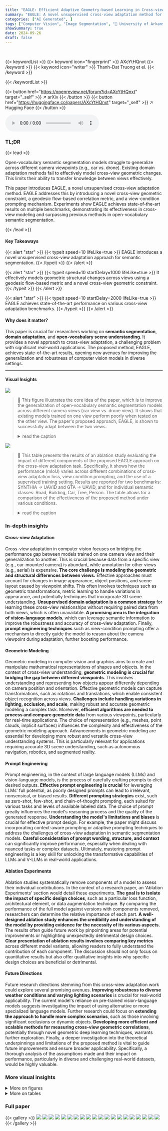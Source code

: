 ```yaml
---
title: "EAGLE: Efficient Adaptive Geometry-based Learning in Cross-view Understanding"
summary: "EAGLE: A novel unsupervised cross-view adaptation method for semantic segmentation achieves state-of-the-art performance by efficiently modeling geometric structural changes across different camera vi..."
categories: ["AI Generated", ]
tags: ["Computer Vision", "Image Segmentation", "🏢 University of Arkansas",]
showSummary: true
date: 2024-09-26
draft: false
---
```


<br>

{{< keywordList >}}
{{< keyword icon="fingerprint" >}} AXcYtHQnxt {{< /keyword >}}
{{< keyword icon="writer" >}} Thanh-Dat Truong et el. {{< /keyword >}}
 
{{< /keywordList >}}

{{< button href="https://openreview.net/forum?id=AXcYtHQnxt" target="_self" >}}
↗ arXiv
{{< /button >}}
{{< button href="https://huggingface.co/papers/AXcYtHQnxt" target="_self" >}}
↗ Hugging Face
{{< /button >}}



<audio controls>
    <source src="https://ai-paper-reviewer.com/AXcYtHQnxt/podcast.wav" type="audio/wav">
    Your browser does not support the audio element.
</audio>


### TL;DR


{{< lead >}}

Open-vocabulary semantic segmentation models struggle to generalize across different camera viewpoints (e.g., car vs. drone). Existing domain adaptation methods fail to effectively model cross-view geometric changes. This limits their ability to transfer knowledge between views effectively.

This paper introduces EAGLE, a novel unsupervised cross-view adaptation method. EAGLE addresses this by introducing a novel cross-view geometric constraint, a geodesic flow-based correlation metric, and a view-condition prompting mechanism. Experiments show EAGLE achieves state-of-the-art results on multiple benchmarks, demonstrating its effectiveness in cross-view modeling and surpassing previous methods in open-vocabulary semantic segmentation.

{{< /lead >}}


#### Key Takeaways

{{< alert "star" >}}
{{< typeit speed=10 lifeLike=true >}} EAGLE introduces a novel unsupervised cross-view adaptation approach for semantic segmentation. {{< /typeit >}}
{{< /alert >}}

{{< alert "star" >}}
{{< typeit speed=10 startDelay=1000 lifeLike=true >}} It effectively models geometric structural changes across views using a geodesic flow-based metric and a novel cross-view geometric constraint. {{< /typeit >}}
{{< /alert >}}

{{< alert "star" >}}
{{< typeit speed=10 startDelay=2000 lifeLike=true >}} EAGLE achieves state-of-the-art performance on various cross-view adaptation benchmarks. {{< /typeit >}}
{{< /alert >}}

#### Why does it matter?
This paper is crucial for researchers working on **semantic segmentation**, **domain adaptation**, and **open-vocabulary scene understanding**.  It provides a novel approach to cross-view adaptation, a challenging problem with significant real-world applications. The proposed method, EAGLE, achieves state-of-the-art results, opening new avenues for improving the generalization and robustness of computer vision models in diverse settings.

------
#### Visual Insights



![](https://ai-paper-reviewer.com/AXcYtHQnxt/figures_0_1.jpg)

> 🔼 This figure illustrates the core idea of the paper, which is to improve the generalization of open-vocabulary semantic segmentation models across different camera views (car view vs. drone view).  It shows that existing models trained on one view perform poorly when tested on the other view. The paper's proposed approach, EAGLE, is shown to successfully adapt between the two views.
> <details>
> <summary>read the caption</summary>
> Figure 1: Our Proposed Cross-view Adaptation Learning Approach. Prior models, e.g., FreeSeg [38], DenseCLIP [40], trained on the car view do not perform well on the drone-view images. Meanwhile, our cross-view adaptation approach is able to generalize well from the car to drone view.
> </details>





![](https://ai-paper-reviewer.com/AXcYtHQnxt/tables_6_1.jpg)

> 🔼 This table presents the results of an ablation study evaluating the impact of different components of the proposed EAGLE approach on the cross-view adaptation task. Specifically, it shows how the performance (mIoU) varies across different combinations of cross-view adaptation loss, view condition prompting, and the use of a supervised training setting.  Results are reported for two benchmarks: SYNTHIA → UAVID and GTA → UAVID, and for individual semantic classes: Road, Building, Car, Tree, Person. The table allows for a comparison of the effectiveness of the proposed method under various conditions.
> <details>
> <summary>read the caption</summary>
> Table 1: Effectiveness of Our Cross-view Adaptation Losses and Prompting Mechanism.
> </details>





### In-depth insights


#### Cross-view Adaptation
Cross-view adaptation in computer vision focuses on bridging the performance gap between models trained on one camera view and their generalization to another.  This is crucial because data from a specific view (e.g., car-mounted camera) is abundant, while annotation for other views (e.g., aerial) is expensive.  **The core challenge is modeling the geometric and structural differences between views.**  Effective approaches must account for changes in image appearance, object positions, and scene layout caused by viewpoint shifts.  This often involves techniques such as geometric transformations, metric learning to handle variations in appearance, and potentially techniques that incorporate 3D scene understanding. **Unsupervised domain adaptation is a common strategy** for learning these cross-view relationships without requiring paired data from both views, which is often unavailable.  **A promising area is the integration of vision-language models**, which can leverage semantic information to improve the robustness and accuracy of cross-view adaptation.  Finally, **prompt engineering techniques** such as view-condition prompting offer a mechanism to directly guide the model to reason about the camera viewpoint during adaptation, further boosting performance.

#### Geometric Modeling
Geometric modeling in computer vision and graphics aims to create and manipulate mathematical representations of shapes and objects.  In the context of cross-view understanding, **geometric modeling is crucial for bridging the gap between different viewpoints**.  This involves understanding and representing how objects appear differently depending on camera position and orientation.  Effective geometric models can capture transformations, such as rotations and translations, which enable consistent object recognition across views. **Challenges include handling variations in lighting, occlusion, and scale**, making robust and accurate geometric modeling a complex task.  Moreover, **efficient algorithms are needed to process and compare geometric data** from various viewpoints, particularly for real-time applications.  The choice of representation (e.g., meshes, point clouds, implicit surfaces) influences the complexity and effectiveness of the geometric modeling approach.  Advancements in geometric modeling are essential for developing more robust and versatile cross-view understanding systems.  This is particularly relevant for applications requiring accurate 3D scene understanding, such as autonomous navigation, robotics, and augmented reality.

#### Prompt Engineering
Prompt engineering, in the context of large language models (LLMs) and vision-language models, is the process of carefully crafting prompts to elicit desired outputs.  **Effective prompt engineering is crucial** for leveraging LLMs' full potential, as poorly designed prompts can lead to irrelevant, nonsensical, or biased results.  **Different prompting strategies** exist, such as zero-shot, few-shot, and chain-of-thought prompting, each suited for various tasks and levels of available labeled data.  The choice of prompt greatly influences the model's reasoning process and the quality of the generated response.  **Understanding the model's limitations and biases** is crucial for effective prompt design. For example, the paper might discuss incorporating context-aware prompting or adaptive prompting techniques to address the challenges of cross-view adaptation in semantic segmentation models.  **Careful consideration of prompt wording, structure, and context** can significantly improve performance, especially when dealing with nuanced tasks or complex datasets.  Ultimately, mastering prompt engineering is a key skill for unlocking the transformative capabilities of LLMs and V-LLMs in real-world applications.

#### Ablation Experiments
Ablation studies systematically remove components of a model to assess their individual contributions.  In the context of a research paper, an 'Ablation Experiments' section would detail these experiments.  **The goal is to isolate the impact of specific design choices**, such as a particular loss function, architectural element, or data augmentation technique. By comparing the performance of the full model against versions with components removed, researchers can determine the relative importance of each part.  **A well-designed ablation study enhances the credibility and understanding of the model by providing evidence for the necessity of its various aspects.**  The results often guide future work by pinpointing areas for potential improvements or highlighting unexpectedly detrimental design choices.  **Clear presentation of ablation results involves comparing key metrics** across different model variants, allowing readers to fully understand the contribution of each component.  The discussion should not only focus on quantitative results but also offer qualitative insights into why specific design choices are beneficial or detrimental.

#### Future Directions
Future research directions stemming from this cross-view adaptation work could explore several promising avenues. **Improving robustness to diverse weather conditions and varying lighting scenarios** is crucial for real-world applicability.  The current model's reliance on pre-trained vision-language models suggests investigating the impact of using alternative or more specialized language models.  Further research could focus on **extending the approach to handle more complex scenarios**, such as those involving significant occlusions or dynamic objects.  **Developing more efficient and scalable methods for measuring cross-view geometric correlations**, potentially through novel geometric deep learning techniques, warrants further exploration.  Finally, a deeper investigation into the theoretical underpinnings and limitations of the proposed method is vital to guide future improvements and ensure broader applicability.  Specifically, a thorough analysis of the assumptions made and their impact on performance, particularly in diverse and challenging real-world datasets, would be highly valuable.


### More visual insights

<details>
<summary>More on figures
</summary>


![](https://ai-paper-reviewer.com/AXcYtHQnxt/figures_1_1.jpg)

> 🔼 This figure shows an example of cross-view adaptation from a car view to a drone view.  The input image from the car view is shown, along with its ground truth segmentation and the model's prediction. Then, an arrow indicates the cross-view adaptation process. After that, the input image from the drone view and the model's prediction on this image are presented. This illustrates the challenge of adapting a model trained on one viewpoint to another, which is addressed by the proposed method in the paper.
> <details>
> <summary>read the caption</summary>
> Figure 2: An Example of Illustration of Cross-View Adaptation From Car View to Drone View.
> </details>



![](https://ai-paper-reviewer.com/AXcYtHQnxt/figures_4_1.jpg)

> 🔼 This figure illustrates the EAGLE approach's framework for cross-view adaptation learning. It shows how the model utilizes pretrained CLIP text encoders to generate textual features from prompts specifying objects to find ('car, person, tree') from both car and drone views. These features, along with image data from both views, are fed into separate encoders and decoders. A key element is the use of geodesic flow to model the geometric structural changes between the two views in both image and segmentation spaces. This allows the model to effectively adapt from the source (car) view to the target (drone) view, addressing the challenge of cross-view adaptation in semantic scene understanding.
> <details>
> <summary>read the caption</summary>
> Figure 3: Our Cross-View Learning Framework.
> </details>



![](https://ai-paper-reviewer.com/AXcYtHQnxt/figures_7_1.jpg)

> 🔼 This figure shows a comparison of qualitative results for cross-view adaptation with and without the proposed method on the UAVID dataset.  The left-hand side shows images from the source domain (car view) and the corresponding segmentation results using four methods: input image, results without cross-view adaptation, results with the proposed cross-view adaptation, results from CROVIA, and results from ProDA. The right-hand side shows the same comparison for images from the target domain (drone view). The results demonstrate the effectiveness of the proposed method in improving the quality of cross-view semantic segmentation.
> <details>
> <summary>read the caption</summary>
> Figure 4: The Qualitative Results of Cross-View Adaptation (Without Prompt).
> </details>



![](https://ai-paper-reviewer.com/AXcYtHQnxt/figures_8_1.jpg)

> 🔼 This figure shows the qualitative results of cross-view adaptation without prompting. It compares the results of applying the proposed cross-view adaptation method to the input images with the results of not using cross-view adaptation.  The results are displayed in pairs: the left image shows the input, the middle shows the segmentation result without cross-view adaptation, and the right shows the results with cross-view adaptation. This visual comparison demonstrates the effectiveness of the proposed method in improving the quality of segmentation results.
> <details>
> <summary>read the caption</summary>
> Figure 4: The Qualitative Results of Cross-View Adaptation (Without Prompt).
> </details>



![](https://ai-paper-reviewer.com/AXcYtHQnxt/figures_9_1.jpg)

> 🔼 This figure shows a comparison of different approaches to cross-view adaptation for semantic segmentation. The top row shows the input images from a car view, the predictions from a model trained only on car view images, and the predictions from the proposed EAGLE model. The bottom row shows the same comparison but for drone view images. The figure highlights that the proposed EAGLE model is able to generalize better to unseen drone view images compared to models trained only on car view images.
> <details>
> <summary>read the caption</summary>
> Figure 1: Our Proposed Cross-view Adaptation Learning Approach. Prior models, e.g., FreeSeg [38], DenseCLIP [40], trained on the car view do not perform well on the drone-view images. Meanwhile, our cross-view adaptation approach is able to generalize well from the car to drone view.
> </details>



![](https://ai-paper-reviewer.com/AXcYtHQnxt/figures_16_1.jpg)

> 🔼 This figure illustrates the core idea of the paper, which is to adapt a semantic segmentation model trained on images from a car's perspective to perform well on images taken from a drone.  It shows that previous methods (FreeSeg and DenseCLIP) failed to generalize across viewpoints, while the proposed EAGLE method successfully transfers knowledge from the car view to the drone view.
> <details>
> <summary>read the caption</summary>
> Figure 1: Our Proposed Cross-view Adaptation Learning Approach. Prior models, e.g., FreeSeg [38], DenseCLIP [40], trained on the car view do not perform well on the drone-view images. Meanwhile, our cross-view adaptation approach is able to generalize well from the car to drone view.
> </details>



![](https://ai-paper-reviewer.com/AXcYtHQnxt/figures_17_1.jpg)

> 🔼 This figure visualizes the feature distributions of different classes in the SYNTHIA to UAVID experiments, comparing the results with and without cross-view adaptation.  It shows the impact of the cross-view adaptation approach on the separation and clustering of features for each class.  The visualization helps to understand how well the model is able to distinguish between different semantic categories, before and after applying the proposed method.
> <details>
> <summary>read the caption</summary>
> Figure 8: The Feature Distribution of Classes in SYNTHIA → UAVID Experiments.
> </details>



</details>




<details>
<summary>More on tables
</summary>


![](https://ai-paper-reviewer.com/AXcYtHQnxt/tables_6_2.jpg)
> 🔼 This table presents the ablation study on the choice of backbones (ResNet and Swin) and the cross-view metrics (Euclidean and Geodesic Flow-based). It demonstrates the impact of these choices on the performance of the cross-view adaptation task, measured by mIoU, across different classes (Road, Building, Car, Tree, Terrain, Person) and benchmarks (SYNTHIA → UAVID and GTA → UAVID).
> <details>
> <summary>read the caption</summary>
> Table 2: Effectiveness of Backbones and Cross-view Metrics.
> </details>

![](https://ai-paper-reviewer.com/AXcYtHQnxt/tables_7_1.jpg)
> 🔼 This table presents the results of ablation studies evaluating the impact of different components of the proposed EAGLE approach on the cross-view adaptation task using the SYNTHIA→UAVID and GTA→UAVID benchmarks.  Specifically, it shows the mean Intersection over Union (mIoU) scores for different classes (Road, Building, Car, Tree, Person) with different combinations of cross-view adaptation losses and prompting mechanisms (with/without cross-view adaptation, with/without view condition prompting).  The results demonstrate the effectiveness of each component in improving the performance of the model. 
> <details>
> <summary>read the caption</summary>
> Table 1: Effectiveness of Our Cross-view Adaptation Losses and Prompting Mechanism.
> </details>

![](https://ai-paper-reviewer.com/AXcYtHQnxt/tables_8_1.jpg)
> 🔼 This table presents the results of an ablation study that investigates the impact of different components of the proposed EAGLE approach on the performance of cross-view adaptation. Specifically, it compares the performance of the model with and without different loss functions (cross-view adaptation loss and view-condition prompting loss) and prompting mechanisms (with and without prompting, with and without view-condition prompting). The results are presented in terms of mIoU for various classes (Road, Building, Car, Tree, Person) on two benchmarks (SYNTHIA → UAVID and GTA → UAVID).
> <details>
> <summary>read the caption</summary>
> Table 1: Effectiveness of Our Cross-view Adaptation Losses and Prompting Mechanism.
> </details>

![](https://ai-paper-reviewer.com/AXcYtHQnxt/tables_9_1.jpg)
> 🔼 This table presents the results of ablation studies conducted to evaluate the effectiveness of different components of the proposed EAGLE approach.  It shows the mIoU scores for various classes (Road, Building, Car, Tree, Person) on two cross-view adaptation benchmarks (SYNTHIA → UAVID and GTA → UAVID). The results are compared across different configurations, including variations in the cross-view adaptation loss, prompting mechanisms (with/without prompting, with/without view condition prompting), and supervised training.
> <details>
> <summary>read the caption</summary>
> Table 1: Effectiveness of Our Cross-view Adaptation Losses and Prompting Mechanism.
> </details>

![](https://ai-paper-reviewer.com/AXcYtHQnxt/tables_9_2.jpg)
> 🔼 This table compares the performance of EAGLE with other open-vocabulary semantic segmentation methods, such as DenseCLIP and FreeSeg, on two benchmarks: SYNTHIA → UAVID and GTA → UAVID.  The results are broken down by different configurations (Source Only, with AdvEnt, with SAC, and with Cross-View).  It shows EAGLE's superior performance, particularly with the addition of the view-condition prompting mechanism.  mIoU (mean Intersection over Union) is used as a metric to measure performance. 
> <details>
> <summary>read the caption</summary>
> Table 5: Comparisons with Open-vocab Semantic Segmentation.
> </details>

![](https://ai-paper-reviewer.com/AXcYtHQnxt/tables_9_3.jpg)
> 🔼 This table presents a comparison of different methods for semantic segmentation on a real-to-real cross-view adaptation setting (BDD → UAVID).  It compares the performance of unsupervised domain adaptation methods (BiMaL, Polar Transforms, EAGLE with DeepLab and DAFormer backbones) and open-vocabulary semantic segmentation methods (DenseCLIP + Cross-View, FreeSeg + Cross-View, and EAGLE). The performance is evaluated using mIoU (mean Intersection over Union) across multiple classes.
> <details>
> <summary>read the caption</summary>
> Table 7: Comparison with Prior Adaptation Methods and Open-Vocab Segmentation on Real-to-Real Cross-View Setting.
> </details>

![](https://ai-paper-reviewer.com/AXcYtHQnxt/tables_16_1.jpg)
> 🔼 This table presents the results of an ablation study on the effect of batch size on the performance of the cross-view adaptation model.  The results are shown for two benchmarks: SYNTHIA → UAVID and GTA → UAVID. For each benchmark, the table shows the mIoU and class-wise IoU scores (Road, Building, Car, Tree, Person, and Terrain where applicable) for batch sizes of 4, 8, and 16. The table demonstrates how increasing the batch size improves the model's performance.
> <details>
> <summary>read the caption</summary>
> Table 8: Effectiveness of Batch Size.
> </details>

</details>




### Full paper

{{< gallery >}}
<img src="https://ai-paper-reviewer.com/AXcYtHQnxt/1.png" class="grid-w50 md:grid-w33 xl:grid-w25" />
<img src="https://ai-paper-reviewer.com/AXcYtHQnxt/2.png" class="grid-w50 md:grid-w33 xl:grid-w25" />
<img src="https://ai-paper-reviewer.com/AXcYtHQnxt/3.png" class="grid-w50 md:grid-w33 xl:grid-w25" />
<img src="https://ai-paper-reviewer.com/AXcYtHQnxt/4.png" class="grid-w50 md:grid-w33 xl:grid-w25" />
<img src="https://ai-paper-reviewer.com/AXcYtHQnxt/5.png" class="grid-w50 md:grid-w33 xl:grid-w25" />
<img src="https://ai-paper-reviewer.com/AXcYtHQnxt/6.png" class="grid-w50 md:grid-w33 xl:grid-w25" />
<img src="https://ai-paper-reviewer.com/AXcYtHQnxt/7.png" class="grid-w50 md:grid-w33 xl:grid-w25" />
<img src="https://ai-paper-reviewer.com/AXcYtHQnxt/8.png" class="grid-w50 md:grid-w33 xl:grid-w25" />
<img src="https://ai-paper-reviewer.com/AXcYtHQnxt/9.png" class="grid-w50 md:grid-w33 xl:grid-w25" />
<img src="https://ai-paper-reviewer.com/AXcYtHQnxt/10.png" class="grid-w50 md:grid-w33 xl:grid-w25" />
<img src="https://ai-paper-reviewer.com/AXcYtHQnxt/11.png" class="grid-w50 md:grid-w33 xl:grid-w25" />
<img src="https://ai-paper-reviewer.com/AXcYtHQnxt/12.png" class="grid-w50 md:grid-w33 xl:grid-w25" />
<img src="https://ai-paper-reviewer.com/AXcYtHQnxt/13.png" class="grid-w50 md:grid-w33 xl:grid-w25" />
<img src="https://ai-paper-reviewer.com/AXcYtHQnxt/14.png" class="grid-w50 md:grid-w33 xl:grid-w25" />
<img src="https://ai-paper-reviewer.com/AXcYtHQnxt/15.png" class="grid-w50 md:grid-w33 xl:grid-w25" />
<img src="https://ai-paper-reviewer.com/AXcYtHQnxt/16.png" class="grid-w50 md:grid-w33 xl:grid-w25" />
<img src="https://ai-paper-reviewer.com/AXcYtHQnxt/17.png" class="grid-w50 md:grid-w33 xl:grid-w25" />
<img src="https://ai-paper-reviewer.com/AXcYtHQnxt/18.png" class="grid-w50 md:grid-w33 xl:grid-w25" />
<img src="https://ai-paper-reviewer.com/AXcYtHQnxt/19.png" class="grid-w50 md:grid-w33 xl:grid-w25" />
<img src="https://ai-paper-reviewer.com/AXcYtHQnxt/20.png" class="grid-w50 md:grid-w33 xl:grid-w25" />
{{< /gallery >}}